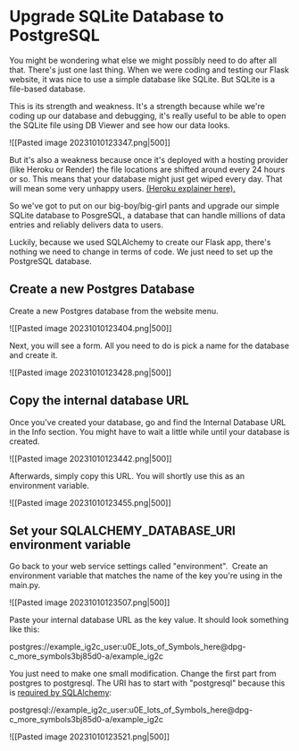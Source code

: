 # Upgrade SQLite Database to PostgreSQL

You might be wondering what else we might possibly need to do after all that. There's just one last thing. When we were coding and testing our Flask website, it was nice to use a simple database like SQLite. But SQLite is a file-based database.

This is its strength and weakness. It's a strength because while we're coding up our database and debugging, it's really useful to be able to open the SQLite file using DB Viewer and see how our data looks.

![[Pasted image 20231010123347.png|500]]

But it's also a weakness because once it's deployed with a hosting provider (like Heroku or Render) the file locations are shifted around every 24 hours or so. This means that your database might just get wiped every day. That will mean some very unhappy users. [(Heroku explainer here).](https://devcenter.heroku.com/articles/sqlite3)

So we've got to put on our big-boy/big-girl pants and upgrade our simple SQLite database to PosgreSQL, a database that can handle millions of data entries and reliably delivers data to users.

Luckily, because we used SQLAlchemy to create our Flask app, there's nothing we need to change in terms of code. We just need to set up the PostgreSQL database.
## Create a new Postgres Database

Create a new Postgres database from the website menu.


![[Pasted image 20231010123404.png|500]]

Next, you will see a form. All you need to do is pick a name for the database and create it.

![[Pasted image 20231010123428.png|500]]

## Copy the internal database URL

Once you've created your database, go and find the Internal Database URL in the Info section. You might have to wait a little while until your database is created.

![[Pasted image 20231010123442.png|500]]

Afterwards, simply copy this URL. You will shortly use this as an environment variable.

![[Pasted image 20231010123455.png|500]]

## Set your SQLALCHEMY_DATABASE_URI environment variable

Go back to your web service settings called "environment".  Create an environment variable that matches the name of the key you're using in the main.py.

![[Pasted image 20231010123507.png|500]]

Paste your internal database URL as the key value. It should look something like this:

postgres://example_ig2c_user:u0E_lots_of_Symbols_here@dpg-c_more_symbols3bj85d0-a/example_ig2c

You just need to make one small modification. Change the first part from postgres to postgresql. The URI has to start with "postgresql" because this is [required by SQLAlchemy](https://docs.sqlalchemy.org/en/20/core/engines.html#postgresql):

postgresql://example_ig2c_user:u0E_lots_of_Symbols_here@dpg-c_more_symbols3bj85d0-a/example_ig2c

![[Pasted image 20231010123521.png|500]]